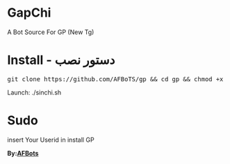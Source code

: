 # GapChi
A Bot Source For GP  (New Tg)

# Install - دستور نصب
<pre>
git clone https://github.com/AFBoTS/gp && cd gp && chmod +x install.sh && ./install.sh
</pre>
 Launch: ./sinchi.sh
# Sudo
insert Your Userid in install GP

<b>By:<a href='https://telegram.me/AFBots'>AFBots</a><br/><br/>
